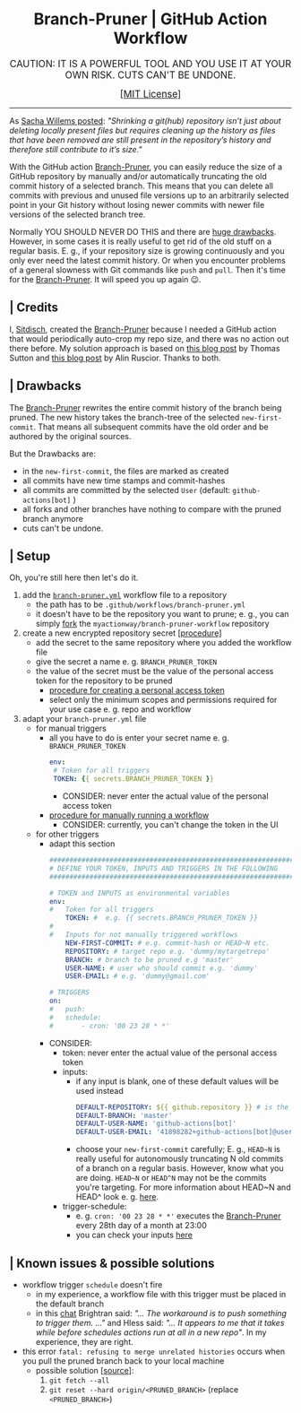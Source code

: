 # <center>Branch-Pruner | GitHub Action Workflow</center>

<center>
<big>
CAUTION: IT IS A POWERFUL TOOL AND YOU USE IT AT YOUR OWN RISK. CUTS CAN'T BE UNDONE.

[[MIT License]](https://github.com/myactionway/branch-pruner-workflow/blob/master/LICENSE.txt "Go there")
</big>
</center>
<hr>

As [Sacha Willems posted](https://www.saschawillems.de/blog/2017/09/10/how-to-shrink-down-a-github-repository/ "Go there"): <i>"Shrinking a git(hub) repository isn’t just about deleting locally present files but requires cleaning up the history as files that have been removed are still present in the repository’s history and therefore still contribute to it’s size."</i>

With the GitHub action [Branch-Pruner](https://github.com/myactionway/branch-pruner-action "Get it"), you can easily reduce the size of a GitHub repository by manually and/or automatically truncating the old commit history of a selected branch. This means that you can delete all commits with previous and unused file versions up to an arbitrarily selected point in your Git history without losing newer commits with newer file versions of the selected branch tree.

Normally YOU SHOULD NEVER DO THIS and there are [huge drawbacks](#-drawbacks "Go there"). However, in some cases it is really useful to get rid of the old stuff on a regular basis. E.&nbsp;g., if your repository size is growing continuously and you only ever need the latest commit history. Or when you encounter problems of a general slowness with Git commands like `push` and `pull`. Then it's time for the [Branch-Pruner](https://github.com/myactionway/branch-pruner-action "Get it"). It will speed you up again :wink:.

## | Credits

I, [Sitdisch](https://github.com/sitdisch "Visit me"), created the [Branch-Pruner](https://github.com/myactionway/branch-pruner-action "Get it") because I needed a GitHub action that would periodically auto-crop my repo size, and there was no action out there before. My solution approach is based on [this blog post](https://passingcuriosity.com/2017/truncating-git-history/ "Go there") by Thomas Sutton and [this blog post](https://www.cognizantsoftvision.com/blog/tips-for-improving-git-performance/ "Go there") by Alin Ruscior. Thanks to both.

## | Drawbacks

The [Branch-Pruner](https://github.com/myactionway/branch-pruner-action "Get it") rewrites the entire commit history of the branch being pruned. The new history takes the branch-tree of the selected `new-first-commit`. That means all subsequent commits have the old order and be authored by the original sources.

But the Drawbacks are:
* in the `new-first-commit`, the files are marked as created
* all commits have new time stamps and commit-hashes
* all commits are committed by the selected `User` (default: `github-actions[bot]` )
* all forks and other branches have nothing to compare with the pruned branch anymore
* cuts can't be undone.

## | Setup

Oh, you're still here then let's do it.

1. add the [`branch-pruner.yml`](https://github.com/myactionway/branch-pruner-workflow/.github/workflows/branch-pruner.yml "Get it") workflow file to a repository
	* the path has to be `.github/workflows/branch-pruner.yml`
	* it doesn't have to be the repository you want to prune; e.&nbsp;g., you can simply [fork](https://github.com/myactionway/branch-pruner-workflow/fork "fork it") the `myactionway/branch-pruner-workflow` repository
2. create a new encrypted repository secret [[procedure]](https://docs.github.com/en/actions/reference/encrypted-secrets#creating-encrypted-secrets-for-a-repository "Learn how")
	* add the secret to the same repository where you added the workflow file
	* give the secret a name e.&nbsp;g. `BRANCH_PRUNER_TOKEN`
	* the value of the secret must be the value of the personal access token for the repository to be pruned
		* [procedure for creating a personal access token](https://docs.github.com/en/github/authenticating-to-github/creating-a-personal-access-token "Learn how")
		* select only the minimum scopes and permissions required for your use case e.&nbsp;g. repo and workflow
3. adapt your `branch-pruner.yml` file
	* for manual triggers
		* all you have to do is enter your secret name e.&nbsp;g. `BRANCH_PRUNER_TOKEN`
			```yml
			env:
			 # Token for all triggers
			 TOKEN: {{ secrets.BRANCH_PRUNER_TOKEN }}
			```
			* CONSIDER: never enter the actual value of the personal access token
		* [procedure for manually running a workflow](https://docs.github.com/en/actions/managing-workflow-runs/manually-running-a-workflow#running-a-workflow-on-github "Learn how")
			* CONSIDER: currently, you can't change the token in the UI
	* for other triggers
		* adapt this section
			```yml
			##############################################################
			# DEFINE YOUR TOKEN, INPUTS AND TRIGGERS IN THE FOLLOWING
			##############################################################

			# TOKEN and INPUTS as environmental variables
			env:
			#	Token for all triggers
				TOKEN: #  e.g. {{ secrets.BRANCH_PRUNER_TOKEN }}
			#
			#	Inputs for not manually triggered workflows
				NEW-FIRST-COMMIT: # e.g. commit-hash or HEAD~N etc.
				REPOSITORY: # target repo e.g. 'dummy/mytargetrepo'
				BRANCH: # branch to be pruned e.g 'master'
				USER-NAME: # user who should commit e.g. 'dummy'
				USER-EMAIL: # e.g. 'dummy@gmail.com'

			# TRIGGERS
			on:
			#	push:
			#	schedule:
			#		- cron: '00 23 28 * *'
			```
		* CONSIDER:
			* token: never enter the actual value of the personal access token
			* inputs:
				* if any input is blank, one of these default values will be used instead
					```yml
					DEFAULT-REPOSITORY: ${{ github.repository }} # is the repo with this file
					DEFAULT-BRANCH: 'master'
					DEFAULT-USER-NAME: 'github-actions[bot]'
					DEFAULT-USER-EMAIL: '41898282+github-actions[bot]@users.noreply.github.com'
					```
				* choose your `new-first-commit` carefully; E.&nbsp;g., `HEAD~N` is really useful for autonomously truncating N old commits of a branch on a regular basis. However, know what you are doing. `HEAD~N` or `HEAD^N` may not be the commits you're targeting. For more information about HEAD~N and HEAD^ look e.&nbsp;g. [here](https://stackoverflow.com/questions/2221658/whats-the-difference-between-head-and-head-in-git "Go there").
			* trigger-schedule:
				* e.&nbsp;g. `cron: '00 23 28 * *'` executes the [Branch-Pruner](https://github.com/myactionway/branch-pruner-action "Get it") every 28th day of a month at 23:00
				* you can check your inputs [here](https://crontab.guru/ "Go there")

## | Known issues & possible solutions

* workflow trigger `schedule` doesn't fire
	* in my experience, a workflow file with this trigger must be placed in the default branch
	* in this [chat](https://github.community/t/schedule-workflows-missing/17653/3 "Go there") Brightran said: <i>"... The workaround is to push something to trigger them. ..."</i> and Hless said: <i>"... It appears to me that it takes while before schedules actions run at all in a new repo"</i>. In my experience, they are right.
* this error `fatal: refusing to merge unrelated histories` occurs when you pull the pruned branch back to your local machine
	* possible solution [[source](https://stackoverflow.com/questions/1125968/how-do-i-force-git-pull-to-overwrite-local-files "Go there")]:
		1. `git fetch --all`
		2. `git reset --hard origin/<PRUNED_BRANCH>` (replace `<PRUNED_BRANCH>`)
